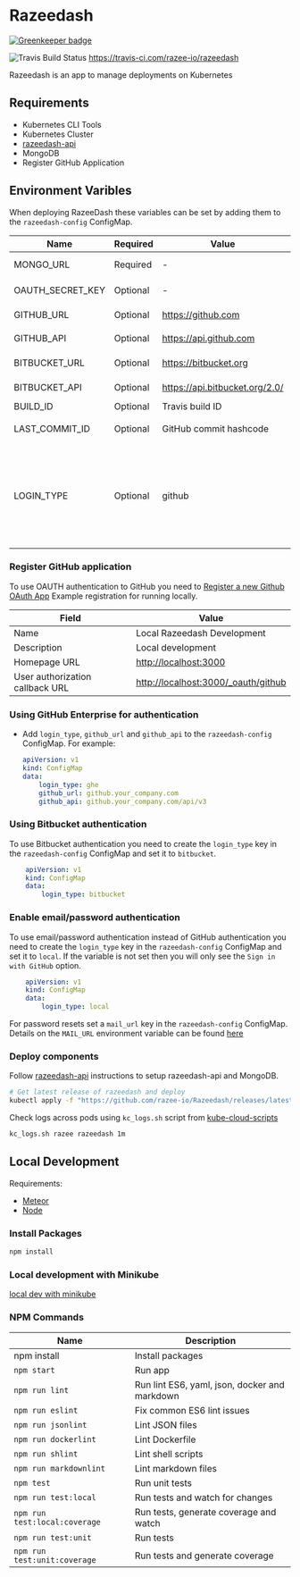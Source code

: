 # Razeedash

[![Greenkeeper badge](https://badges.greenkeeper.io/razee-io/Razeedash.svg)](https://greenkeeper.io/)

![Travis Build Status](https://api.travis-ci.com/razee-io/Razeedash.svg?branch=master)
<https://travis-ci.com/razee-io/razeedash>

Razeedash is an app to manage deployments on Kubernetes

## Requirements

- Kubernetes CLI Tools
- Kubernetes Cluster
- [razeedash-api](https://github.com/razee-io/razeedash-api)
- MongoDB
- Register GitHub Application

## Environment Varibles

When deploying RazeeDash these variables can be set by adding them to the `razeedash-config` ConfigMap.

| Name             | Required | Value                    | Description |
| ----             | -------- | -----                    | ----------- |
| MONGO_URL        | Required | -                        | URL to your mongo instance |
| OAUTH_SECRET_KEY | Optional | -                        | GitHub OAuth Secret Key |
| GITHUB_URL       | Optional | <https://github.com>     | Required if `LOGIN_TYPE=ghe` |
| GITHUB_API       | Optional | <https://api.github.com> | Required if `LOGIN_TYPE=ghe` |
| BITBUCKET_URL    | Optional | <https://bitbucket.org>     | Optional when `LOGIN_TYPE=bitbucket`. |
| BITBUCKET_API    | Optional | <https://api.bitbucket.org/2.0/> | Optional when `LOGIN_TYPE=bitbucket` |
| BUILD_ID         | Optional | Travis build ID          | Travis Build ID |
| LAST_COMMIT_ID   | Optional | GitHub commit hashcode   | `git log --pretty=format:'%h' -n 1` |
| LOGIN_TYPE |   Optional    | github | Use `local` to enable local id/password logins. Use `ghe` for GitHub Enterprise instead of GitHub authentication. Use `bitbucket` for Bitbucket authentication. |

### Register GitHub application

To use OAUTH authentication to GitHub you need to [Register a new Github OAuth App](https://github.com/settings/applications/new)
Example registration for running locally.

| Field | Value |
| ----- | ----- |
| Name | Local Razeedash Development |
| Description | Local development |
| Homepage URL | <http://localhost:3000> |
| User authorization callback URL | <http://localhost:3000/_oauth/github> |

### Using GitHub Enterprise for authentication

- Add `login_type`, `github_url` and `github_api` to the `razeedash-config` ConfigMap.  For example:

    ```yaml
    apiVersion: v1
    kind: ConfigMap
    data:
        login_type: ghe
        github_url: github.your_company.com
        github_api: github.your_company.com/api/v3
    ```

### Using Bitbucket authentication

To use Bitbucket authentication you need to create the `login_type` key in the `razeedash-config` ConfigMap and set it to `bitbucket`. 

```yaml
    apiVersion: v1
    kind: ConfigMap
    data:
        login_type: bitbucket
```

### Enable email/password authentication

To use email/password authentication instead of GitHub authentication you need to create the `login_type` key in the `razeedash-config` ConfigMap and set it to `local`. If the variable is not set then you will only see the `Sign in with GitHub` option.

```yaml
    apiVersion: v1
    kind: ConfigMap
    data:
        login_type: local
```

For password resets set a `mail_url` key in the `razeedash-config` ConfigMap.  Details on the `MAIL_URL` environment variable can be found [here](https://docs.meteor.com/api/email.html)

### Deploy components

Follow [razeedash-api](https://github.com/razee-io/razeedash-api) instructions
to setup razeedash-api and MongoDB.

```bash
# Get latest release of razeedash and deploy
kubectl apply -f "https://github.com/razee-io/Razeedash/releases/latest/download/resource.yaml"
```

Check logs across pods using `kc_logs.sh` script from
[kube-cloud-scripts](https://github.com/razee-io/kube-cloud-scripts)

```bash
kc_logs.sh razee razeedash 1m
```

## Local Development

Requirements:

- [Meteor](https://www.meteor.com/install)
- [Node](https://nodejs.org/en/)

### Install Packages

```bash
npm install
```

### Local development with Minikube

[local dev with minikube](https://github.com/razee-io/Razeedash/blob/master/MINIKUBE.md)

### NPM Commands

| Name                          | Description |
| ----                          | ----------- |
| npm install                   | Install packages |
| `npm start`                   | Run app |
| `npm run lint`                | Run lint ES6, yaml, json, docker and markdown|
| `npm run eslint`              | Fix common ES6 lint issues |
| `npm run jsonlint`            | Lint JSON files |
| `npm run dockerlint`          | Lint Dockerfile |
| `npm run shlint`              | Lint shell scripts |
| `npm run markdownlint`        | Lint markdown files |
| `npm test`                    | Run unit tests |
| `npm run test:local`          | Run tests and watch for changes |
| `npm run test:local:coverage` | Run tests, generate coverage and watch |
| `npm run test:unit`           | Run tests |
| `npm run test:unit:coverage`  | Run tests and generate coverage |
